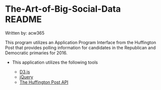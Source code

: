 # The-Art-of-Big-Social-Data README

Written by: acw365

This program utilizes an Application Program Interface from the Huffington Post that provides polling information for candidates in the Republican and Democratic primaries for 2016.  

* This application utilizes the following tools

  * [D3.js](http://d3js.org/)
  * [jQuery](https://jquery.com/)
  * [The Huffington Post API](http://elections.huffingtonpost.com/pollster/api)
